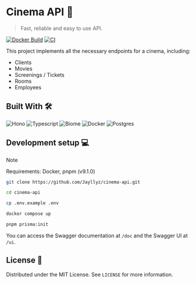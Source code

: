 # Cinema API 🎥

> Fast, reliable and easy to use API.

[![Docker Build](https://github.com/Jayllyz/cinema-api/actions/workflows/docker-build.yml/badge.svg)](https://github.com/Jayllyz/cinema-api/actions/workflows/docker-build.yml)
[![CI](https://github.com/Jayllyz/cinema-api/actions/workflows/ci.yml/badge.svg?branch=main)](https://github.com/Jayllyz/cinema-api/actions/workflows/ci.yml)

This project implements all the necessary endpoints for a cinema, including:

- Clients
- Movies
- Screenings / Tickets
- Rooms
- Employees

## Built With 🛠

![Hono](https://img.shields.io/badge/hono-E36002?style=for-the-badge&logo=hono&logoColor=white)
![Typescript](https://img.shields.io/badge/TypeScript-007ACC?style=for-the-badge&logo=typescript&logoColor=white)
![Biome](https://img.shields.io/badge/biome-60a5fa?style=for-the-badge&logo=biome&logoColor=white)
![Docker](https://img.shields.io/badge/docker-%230db7ed.svg?style=for-the-badge&logo=docker&logoColor=white)
![Postgres](https://img.shields.io/badge/postgres-%23316192.svg?style=for-the-badge&logo=postgresql&logoColor=white)

## Development setup 💻

> [!NOTE]
> Requirements: Docker, pnpm (v9.1.0)

```sh
git clone https://github.com/Jayllyz/cinema-api.git

cd cinema-api

cp .env.example .env

docker compose up

pnpm prisma:init
```

You can access the Swagger documentation at `/doc` and the Swagger UI at `/ui`.

## License 📄

Distributed under the MIT License. See `LICENSE` for more information.
